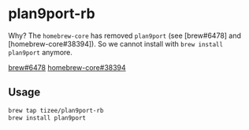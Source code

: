 # plan9port-rb

Why? The `homebrew-core` has removed `plan9port` (see [brew#6478] and [homebrew-core#38394]). So we cannot install with `brew install plan9port` anymore.

[brew#6478](https://github.com/Homebrew/brew/issues/6478)
[homebrew-core#38394](https://github.com/Homebrew/homebrew-core/pull/38394)

## Usage

```zsh
brew tap tizee/plan9port-rb
brew install plan9port
```
